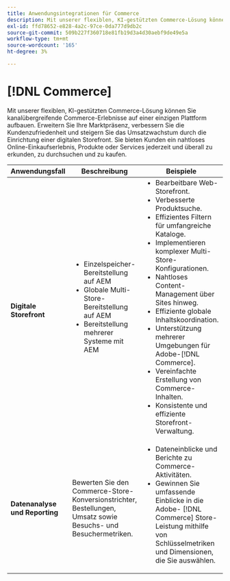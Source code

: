 ```yaml
---
title: Anwendungsintegrationen für Commerce
description: Mit unserer flexiblen, KI-gestützten Commerce-Lösung können Sie kanalübergreifende Commerce-Erlebnisse auf einer einzigen Plattform aufbauen.
exl-id: ffd78652-e828-4a2c-97ce-0da777d9db2c
source-git-commit: 509b227f360718e81fb19d3a4d30aebf9de49e5a
workflow-type: tm+mt
source-wordcount: '165'
ht-degree: 3%

---
```


# [!DNL Commerce]

Mit unserer flexiblen, KI-gestützten Commerce-Lösung können Sie kanalübergreifende Commerce-Erlebnisse auf einer einzigen Plattform aufbauen. Erweitern Sie Ihre Marktpräsenz, verbessern Sie die Kundenzufriedenheit und steigern Sie das Umsatzwachstum durch die Einrichtung einer digitalen Storefront. Sie bieten Kunden ein nahtloses Online-Einkaufserlebnis, Produkte oder Services jederzeit und überall zu erkunden, zu durchsuchen und zu kaufen.

<table>

<thead>
    <tr>
      <th>Anwendungsfall</th>
      <th>Beschreibung</th>
      <th>Beispiele</th>
      <th>Anwendungen</th>
    </tr>
  </thead>
  <tbody>
 <tr>
   <td><strong>Digitale Storefront</strong></td>
   <td><ul style="margin-top: 0;">
          <li>Einzelspeicher-Bereitstellung auf AEM
          <li>Globale Multi-Store-Bereitstellung auf AEM</li>
          <li>Bereitstellung mehrerer Systeme mit AEM</li>
        </ul>
  </td>
   <td>
    <ul style="margin-top: 0;">
          <li>Bearbeitbare Web-Storefront.</li>
          <li>Verbesserte Produktsuche.</li>
          <li>Effizientes Filtern für umfangreiche Kataloge.</li>
          <li>Implementieren komplexer Multi-Store-Konfigurationen.</li>
          <li>Nahtloses Content-Management über Sites hinweg.</li>
          <li>Effiziente globale Inhaltskoordination.</li>
          <li>Unterstützung mehrerer Umgebungen für Adobe-[!DNL Commerce].</li>
          <li>Vereinfachte Erstellung von Commerce-Inhalten.</li>
          <li>Konsistente und effiziente Storefront-Verwaltung.</li>
      </ul>
    </td>
   <td><a href="/help/integrations/integrations-between-applications/experience-manager/experience-manager-commerce.md">[!DNL Commerce] und Experience Manager</a></td>
 </tr> 
 <tr>
   <td><strong>Datenanalyse und Reporting<strong></td>
   <td>Bewerten Sie den Commerce-Store-Konversionstrichter, Bestellungen, Umsatz sowie Besuchs- und Besuchermetriken.</td>
   <td><ul style="margin-top: 0;"><li>Dateneinblicke und Berichte zu Commerce-Aktivitäten.</li><li>Gewinnen Sie umfassende Einblicke in die Adobe- [!DNL Commerce] Store-Leistung mithilfe von Schlüsselmetriken und Dimensionen, die Sie auswählen.</li></ul></td>
   <td><a href="/help/integrations/integrations-between-applications/commerce/commerce-analytics.md">[!DNL Commerce] und [!DNL Analytics]</a></td>
 </tr>
 </tbody>
 </table>
